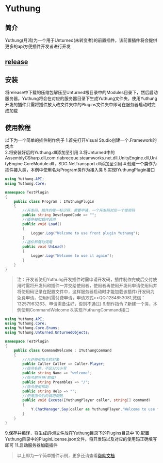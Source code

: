 # Yuthung
## 简介
Yuthung(月鸿)为一个用于Unturned(未转变者)的前置插件，该前置插件将会提供更多的api方便插件开发者进行开发    
## [release](https://github.com/1284853081/Yuthung/tags)
## 安装
将release中下载的压缩包解压至Unturned根目录中的Modules目录下，然后启动服务器，Yuthung将会在对应的服务器目录下生成Yuthung文件夹，使用Yuthung开发的插件只需将插件放入改文件夹中的Plugins文件夹中即可在服务器启动时完成加载
## 使用教程
以下为一个简单的插件制作例子
1.首先打开Visual Studio创建一个.Framework的类库    
2.将安装好后的Yuthung.dll添加至引用
3.将Unturned中的AssemblyCSharp.dll,com.rlabrecque.steamworks.net.dll,UnityEngine.dll,UnityEngine.CoreModule.dll，SDG.NetTransport.dll添加至引用
4.创建一个类作为插件接入类，本例中使用名为Program类作为接入类
5.实现IYuthungPlugin接口
```C#
using Yuthung.API;
using Yuthung.Core;

namespace TestPlugin
{
    public class Program : IYuthungPlugin
    {
        //开发码，插件的唯一标识符，需要申请，一个开发码对应一个使用码
        public string DevelopedCode => "";
        //插件被加载时调用
        public void Load()
        {
            Logger.Log("Welcome to use front plugin Yuthung");
        }
        //插件卸载时调用
        public void UnLoad()
        {
            Logger.Log("Welcome to use it again");
        }
    }
}
```
> 注：开发者使用Yuthung开发插件时需申请开发码，插件制作完成后交付使用时需将开发码和插件一并交给使用者，使用者再使用开发码申请使用码并将使用码记录在配置文件中，这样服务器启动时才能加载该插件(开发码为免费申请，使用码需付费申请，申请方式>>QQ:1284853081,微信：13257963263，申请需备注好，否则不通过)
6.制作指令
7.新建一个类，本例使用CommandWelcome
8.实现IYuthungCommand接口
```C#
using Yuthung.API;
using Yuthung.Core;
using Yuthung.Core.Enums;
using Yuthung.Unturned.UnturnedObjects;

namespace TestPlugin
{
    public class CommandWelcome : IYuthungCommand
    {
        //允许使用指令的对象
        public Caller Caller => Caller.Player;
        //指令名称，不区分大小写
        public string Name => "welcome";
        //指令前导符(前缀)
        public string Preambles => "/";
        //指令使用帮助
        public string Help => "";
        //使用指令后的调用函数
        public void Excute(IYuthungPlayer caller, string[] command)
        {
            Y.ChatManager.Say(caller as YuthungPlayer,"Welcome to use front plugin yuthung");
        }
    }
}
```
9.保存并编译，将生成的dll文件放在Yuthung目录下的Plugins目录中
10.配置Yuthung目录中的PluginLicense.json文件，将开发码以及对应的使用码正确填写即可
11.启动服务器加载插件
> 以上即为一个简单插件示例，更多还请查看[帮助文档]()
